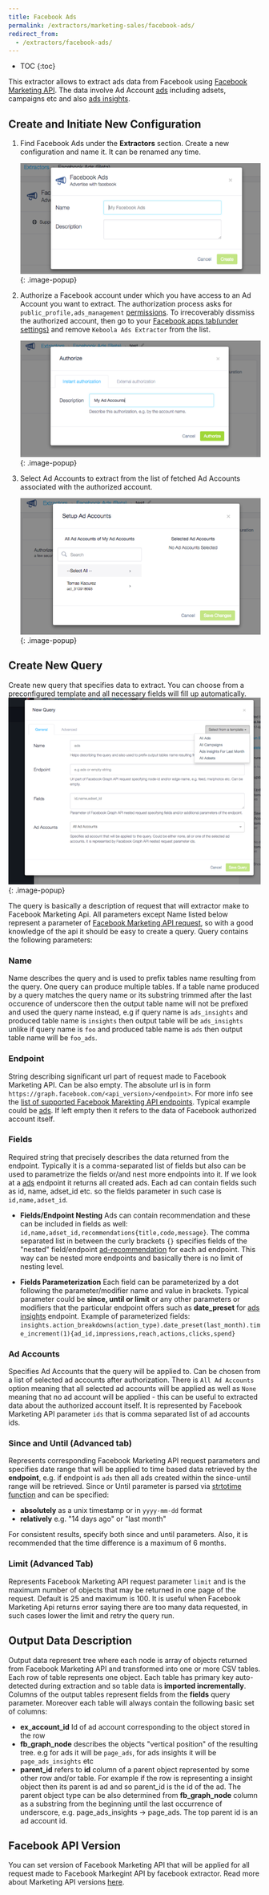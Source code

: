 ```yaml
---
title: Facebook Ads
permalink: /extractors/marketing-sales/facebook-ads/
redirect_from:
  - /extractors/facebook-ads/
---
```


* TOC
{:toc}

This extractor allows to extract ads data from Facebook using [Facebook Marketing API](https://developers.facebook.com/docs/marketing-api/reference/v2.8). The data involve Ad Account [ads](https://developers.facebook.com/docs/marketing-api/reference/adgroup) including adsets, campaigns etc and also [ads insights](https://developers.facebook.com/docs/marketing-api/reference/adgroup/insights/).

## Create and Initiate New Configuration

 1. Find Facebook Ads under the **Extractors** section. Create a new configuration and name it. It can be renamed any time.

    ![Screenshot - Create configuration](/extractors/facebook-ads/createconfig.png){: .image-popup}

 2. Authorize a Facebook account under which you have access to an Ad Account you want to extract. The authorization process asks for `public_profile,ads_management` [permissions](https://developers.facebook.com/docs/facebook-login/permissions). To irrecoverably dissmiss the authorized account, then go to your [Facebook apps tab(under settings)](https://www.facebook.com/settings?tab=applications) and remove `Keboola Ads Extractor` from the list.

    ![Screenshot - Authorize configuration](/extractors/facebook-ads/authorizefb.png){: .image-popup}

 3. Select Ad Accounts to extract from the list of fetched Ad Accounts associated with the authorized account.

    ![Screenshot - Select Facebook Pages](/extractors/facebook-ads/selectadaccounts.png){: .image-popup}

## Create New Query

Create new query that specifies data to extract. You can choose from a preconfigured template and all necessary fields will fill up automatically.
![Screenshot - New Query](/extractors/facebook-ads/newquery.png){: .image-popup}

The query is basically a description of request that will extractor make to Facebook Marketing Api. All parameters except Name listed below represent a parameter of [Facebook Marketing API request](https://developers.facebook.com/docs/graph-api/using-graph-api), so with a good knowledge of the api it should be easy to create a query. Query contains the following parameters:

### Name

Name describes the query and is used to prefix tables name resulting from the query. One query can produce multiple tables. If a table name produced by a query matches the query name or its substring trimmed after the last occurence of underscore then the output table name will not be prefixed and used the query name instead, e.g if query name is `ads_insights` and produced table name is `insights` then output table will be `ads_insights` unlike if query name is `foo` and produced table name is `ads` then output table name will be `foo_ads`.

### Endpoint

String describing significant url part of request made to Facebook Marketing API. Can be also empty. The absolute url is in form `https://graph.facebook.com/<api_version>/<endpoint>`. For more info see the [list of supported Facebook Marekting API endpoints](https://developers.facebook.com/docs/marketing-api/reference/v2.8). Typical example could be [ads](https://developers.facebook.com/docs/marketing-api/reference/adgroup). If left empty then it refers to the data of Facebook authorized account itself.

### Fields
Required string that precisely describes the data returned from the endpoint. Typically it is a comma-separated list of fields but also can be used to parametrize the fields or/and nest more endpoints into it. If we look at a [ads](https://developers.facebook.com/docs/marketing-api/reference/adgroup) endpoint it returns all created ads. Each ad can contain fields such as id, name, adset_id etc. so the fields parameter in such case is `id,name,adset_id`.

- **Fields/Endpoint Nesting**
    Ads can contain recommendation and these can be included in fields as well: `id,name,adset_id,recommendations{title,code,message}`. The comma separated list in between the curly brackets `{}` specifies fields of the "nested" field/endpoint [ad-recommendation](https://developers.facebook.com/docs/marketing-api/reference/ad-recommendation/) for each ad endpoint. This way can be nested more endpoints and basically there is no limit of nesting level.

- **Fields Parameterization**
    Each field can be parameterized by a dot following the parameter/modifier name and value in brackets. Typical parameter could be **since, until or limit** or any other parameters or modifiers that the particular endpoint offers such as **date_preset** for [ads insights](https://developers.facebook.com/docs/marketing-api/reference/adgroup/insights/) endpoint. Example of parameterized fields: `insights.action_breakdowns(action_type).date_preset(last_month).time_increment(1){ad_id,impressions,reach,actions,clicks,spend}`

### Ad Accounts
Specifies Ad Accounts that the query will be applied to. Can be chosen from a list of selected ad accounts after authorization. There is `All Ad Accounts` option meaning that all selected ad accounts will be applied as well as `None` meaning that no ad account will be applied - this can be useful to extracted data about the authorized account itself. It is represented by Facebook Marketing API parameter `ids` that is comma separated list of ad accounts ids.

### Since and Until (Advanced tab)
Represents corresponding Facebook Marketing API request parameters and specifies date range that will be applied to time based data retrieved by the **endpoint**, e.g. if endpoint is `ads` then all ads created within the since-until range will be retrieved. Since or Until parameter is parsed via [strtotime function](http://php.net/manual/en/function.strtotime.php) and can be specified:

- **absolutely** as a unix timestamp or in `yyyy-mm-dd` format
- **relatively** e.g. "14 days ago" or "last month"

For consistent results, specify both since and until parameters. Also, it is recommended that the time difference is a maximum of 6 months.

### Limit (Advanced Tab)
Represents Facebook Marketing API request parameter `limit` and is the maximum number of objects that may be returned in one page of the request. Default is 25 and maximum is 100. It is useful when Facebook Marketing Api returns error saying there are too many data requested, in such cases lower the limit and retry the query run.

## Output Data Description
Output data represent tree where each node is array of objects returned from Facebook Marketing API and transformed into one or more CSV tables. Each row of table represents one object. Each table has primary key auto-detected during extraction and so table data is **imported incrementally**. Columns of the output tables represent fields from the **fields** query parameter. Moreover each table will always contain the following basic set of columns:

- **ex_account_id** Id of ad account corresponding to the object stored in the row
- **fb_graph_node** describes the objects "vertical position" of the resulting tree. e.g for ads it will be `page_ads`, for ads insights it will be `page_ads_insights` etc
- **parent_id** refers to **id** column of a parent object represented by some other row and/or table. For example if the row is representing a insight object then its parent is ad and so parent_id is the id of the ad. The parent object type can be also determined from **fb_graph_node** column as a substring from the beginning until the last occurrence of underscore, e.g. page\_ads\_insights -> page_ads. The top parent id is an ad account id.

## Facebook API Version
You can set version of Facebook Marketing API that will be applied for all request made to Facebook Markegint API by facebook extractor. Read more about Marketing API versions [here](https://developers.facebook.com/docs/marketing-api/versions).

